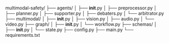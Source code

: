 multimodal-safety/
├── agents/
│   ├── __init__.py
│   ├── preprocessor.py
│   ├── planner.py
│   ├── supporter.py
│   ├── debaters.py
│   └── arbitrator.py
├── multimodal/
│   ├── __init__.py
│   ├── vision.py
│   ├── audio.py
│   └── video.py
├── graph/
│   ├── __init__.py
│   └── workflow.py
├── schemas/
│   ├── __init__.py
│   └── state.py
├── config.py
├── main.py
└── requirements.txt

